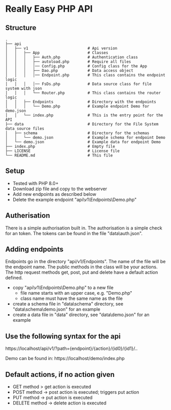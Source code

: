 # Really Easy PHP API

## Structure
    .
    ├── api
    │   ├── v1                          # Api version
    │   │   ├── App                     # Classes
    │   │   │   ├── Auth.php            # Authentication class
    │   │   │   ├── autoload.php        # Require all files
    │   │   │   │── Config.php          # Config class for the App
    │   │   │   ├── Dao.php             # Data access object
    │   │   │   │── Endpoint.php        # This class contains the endpoint logic
    │   │   │   │── FsDs.php            # Data source class for file system with json
    │   │   │   └── Router.php          # This class contains the router logic
    │   │   ├── Endpoints               # Directory with the endpoints
    │   │   │   └── Demo.php            # Example endpoint Demo for demo.json
    │   │   └── index.php               # This is the entry point for the API
    ├── data                            # Directory for the File System data source files
    │   ├── schema                      # Directory for the schemas
    │   │   └── demo.json               # Example schema for endpoint Demo
    │   └── demo.json                   # Example data for endpoint Demo
    ├── index.php                       # Empty file
    ├── LICENSE                         # License file
    └── README.md                       # This file

## Setup

* Tested with PHP 8.0+
* Download zip file and copy to the webserver
* Add new endpoints as described below
* Delete the example endpoint "api\v1\Endpoints\Demo.php"

## Autherisation

There is a simple authorisation built in. 
The authorisation is a simple check for an token. 
The tokens can be found in the file "data\auth.json".

## Adding endpoints

Endpoints go in the directory "api/v1/Endpoints".
The name of the file will be the endpoint name.
The public methods in the class will be your actions.
The http request methods get, post, put and delete have a default action defined.

* copy "api\v1\Endpoints\Demo.php" to a new file
  * file name starts with an upper case, e.g. "Demo.php"
  * class name must have the same name as the file
* create a schema file in "data\schema" directory, see "data\schema\demo.json" for an example
* create a data file in "data" directory, see "data\demo.json" for an example

## Use the following syntax for the api

https://localhost/api/v1/?path={endpoint}/{action}/{id0}/{id1}/..

Demo can be found in: https://localhost/demo/index.php

## Default actions, if no action given

* GET method > get action is executed
* POST method -> post action is executed; triggers put action
* PUT method -> put action is executed
* DELETE method -> delete action is executed

